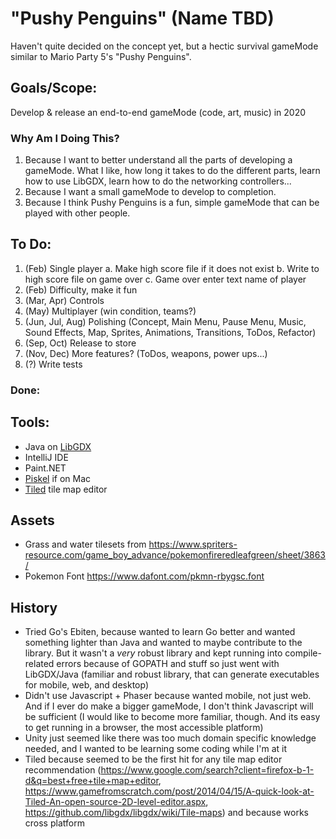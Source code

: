 # "Pushy Penguins" (Name TBD)

Haven't quite decided on the concept yet, but a hectic survival gameMode similar to Mario Party 5's 
"Pushy Penguins".

## Goals/Scope:
Develop & release an end-to-end gameMode (code, art, music) in 2020
### Why Am I Doing This?
1. Because I want to better understand all the parts of developing a gameMode. What I like, how long it 
takes to do the different parts, learn how to use LibGDX, learn how to do the networking controllers...
2. Because I want a small gameMode to develop to completion.
3. Because I think Pushy Penguins is a fun, simple gameMode that can be played with other people.

## To Do:
1. (Feb) Single player
  a. Make high score file if it does not exist
  b. Write to high score file on game over
  c. Game over enter text name of player
2. (Feb) Difficulty, make it fun
3. (Mar, Apr) Controls
4. (May) Multiplayer (win condition, teams?)
5. (Jun, Jul, Aug) Polishing (Concept, Main Menu, Pause Menu, Music, Sound Effects, Map, Sprites, 
Animations, Transitions, ToDos, Refactor)
6. (Sep, Oct) Release to store
7. (Nov, Dec) More features? (ToDos, weapons, power ups...)
8. (?) Write tests
### Done:

## Tools:
- Java on [LibGDX](https://github.com/libgdx/libgdx/wiki)
- IntelliJ IDE
- Paint.NET
- [Piskel](https://www.piskelapp.com/user/5469409993293824) if on Mac
- [Tiled](https://www.mapeditor.org/) tile map editor

## Assets
- Grass and water tilesets from 
https://www.spriters-resource.com/game_boy_advance/pokemonfireredleafgreen/sheet/3863/
- Pokemon Font
https://www.dafont.com/pkmn-rbygsc.font

## History
- Tried Go's Ebiten, because wanted to learn Go better and wanted something lighter than Java and 
wanted to maybe contribute to the library. But it wasn't a _very_ robust library and kept running 
into compile-related errors because of GOPATH and stuff so just went with LibGDX/Java (familiar and 
robust library, that can generate executables for mobile, web, and desktop)
- Didn't use Javascript + Phaser because wanted mobile, not just web. And if I ever do make a bigger 
gameMode, I don't think Javascript will be sufficient (I would like to become more familiar, though. And 
its easy to get running in a browser, the most accessible platform)
- Unity just seemed like there was too much domain specific knowledge needed, and I wanted to be 
learning some coding while I'm at it
- Tiled because seemed to be the first hit for any tile map editor recommendation 
(https://www.google.com/search?client=firefox-b-1-d&q=best+free+tile+map+editor, 
https://www.gamefromscratch.com/post/2014/04/15/A-quick-look-at-Tiled-An-open-source-2D-level-editor.aspx, 
https://github.com/libgdx/libgdx/wiki/Tile-maps) and because works cross platform

